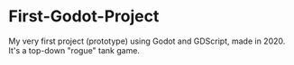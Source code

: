 # First-Godot-Project
My very first project (prototype) using Godot and GDScript, made in 2020.<br>
It's a top-down "rogue" tank game.<br><br>

